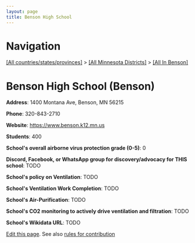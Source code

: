 ```yaml
---
layout: page
title: Benson High School
---
```

# Navigation

[[All countries/states/provinces]](../../..) > [[All Minnesota Districts]](../..) > [[All In Benson]](..)

# Benson High School (Benson)

**Address**: 1400 Montana Ave, Benson, MN 56215

**Phone**: 320-843-2710

**Website**: <https://www.benson.k12.mn.us>

**Students**: 400

**School's overall airborne virus protection grade (0-5)**: 0

**Discord, Facebook, or WhatsApp group for discovery/advocacy for THIS school**: TODO

**School's policy on Ventilation**: TODO

**School's Ventilation Work Completion**: TODO

**School's Air-Purification**: TODO

**School's CO2 monitoring to actively drive ventilation and filtration**: TODO

**School's Wikidata URL**: TODO


[Edit this page](https://github.com/ventilate-schools/MN/edit/main/./Benson/Benson_High_School.md). See also [rules for contribution](../../../contribution-rules/)